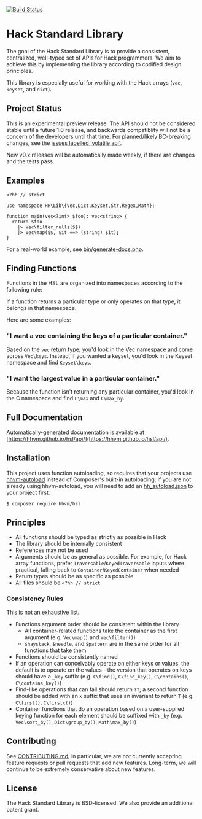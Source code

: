 [![Build Status](https://travis-ci.org/hhvm/hsl.svg?branch=master)](https://travis-ci.org/hhvm/hsl)

# Hack Standard Library

The goal of the Hack Standard Library is to provide a consistent, centralized,
well-typed set of APIs for Hack programmers. We aim to achieve this by
implementing the library according to codified design principles.

This library is especially useful for working with the Hack arrays (`vec`,
`keyset`, and `dict`).

## Project Status

This is an experimental preview release. The API should not be considered stable
until a future 1.0 release, and backwards compatiblity will not be a concern of
the developers until that time. For planned/likely BC-breaking changes,
see the
[issues labelled 'volatile api'](https://github.com/hhvm/hsl/issues?q=is%3Aopen+is%3Aissue+label%3A%22volatile+API%22).

New v0.x releases will be automatically made weekly, if there are changes and
the tests pass.

## Examples

```Hack
<?hh // strict

use namespace HH\Lib\{Vec,Dict,Keyset,Str,Regex,Math};

function main(vec<?int> $foo): vec<string> {
  return $foo
    |> Vec\filter_nulls($$)
    |> Vec\map($$, $it ==> (string) $it);
}
```

For a real-world example, see [bin/generate-docs.php](bin/generate-docs.php).

## Finding Functions

Functions in the HSL are organized into namespaces according to the following
rule:

If a function returns a particular type or only operates on that type, it
belongs in that namespace.

Here are some examples:

### "I want a vec containing the keys of a particular container."

Based on the `vec` return type, you'd look in the Vec namespace and come across
`Vec\keys`. Instead, if you wanted a keyset, you'd look in the Keyset namespace
and find `Keyset\keys`.

### "I want the largest value in a particular container."

Because the function isn't returning any particular container, you'd look in
the C namespace and find `C\max` and `C\max_by`.

## Full Documentation

Automatically-generated documentation is available at
[https://hhvm.github.io/hsl/api/](https://hhvm.github.io/hsl/api/).

## Installation

This project uses function autoloading, so requires that your projects use
[hhvm-autoload](https://github.com/hhvm/hhvm-autoload) instead of Composer's
built-in autoloading; if you are not already using hhvm-autoload, you will need
to add an
[hh_autoload.json](https://github.com/hhvm/hhvm-autoload#configuration-hh_autoloadjson)
to your project first.

```
$ composer require hhvm/hsl
```

## Principles

 - All functions should be typed as strictly as possible in Hack
 - The library should be internally consistent
 - References may not be used
 - Arguments should be as general as possible. For example, for Hack array
   functions, prefer `Traversable`/`KeyedTraversable` inputs where practical,
   falling back to `Container`/`KeyedContainer` when needed
 - Return types should be as specific as possible
 - All files should be `<?hh // strict`

### Consistency Rules

This is not an exhaustive list.

 - Functions argument order should be consistent within the library
   - All container-related functions take the container as the first argument
     (e.g. `Vec\map()` and `Vec\filter()`)
   - `$haystack`, `$needle`, and `$pattern` are in the same order for all
     functions that take them
 - Functions should be consistently named
 - If an operation can conceivably operate on either keys or values, the default
   is to operate on the values - the version that operates on keys should have
   a `_key` suffix (e.g. `C\find()`, `C\find_key()`,
   `C\contains()`, `C\contains_key()`)
 - Find-like operations that can fail should return `?T`; a second function
   should be added with an `x` suffix that uses an invariant to return `T`
   (e.g. `C\first()`, `C\firstx()`)
 - Container functions that do an operation based on a user-supplied keying
   function for each element should be suffixed with `_by` (e.g.
   `Vec\sort_by()`, `Dict\group_by()`, `Math\max_by()`)

## Contributing

See [CONTRIBUTING.md](CONTRIBUTING.md); in particular, we are not currently
accepting feature requests or pull requests that add new features. Long-term,
we will continue to be extremely conservative about new features.

## License

The Hack Standard Library is BSD-licensed. We also provide an additional patent
grant.
